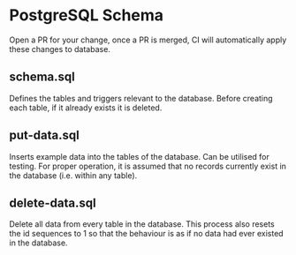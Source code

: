 # PostgreSQL Schema

Open a PR for your change, once a PR is merged, CI will automatically apply these changes to database.

## schema.sql

Defines the tables and triggers relevant to the database. Before creating each table, if it already exists it is deleted.

## put-data.sql

Inserts example data into the tables of the database. Can be utilised for testing. For proper operation, it is assumed that no records currently exist in the database (i.e. within any table).

## delete-data.sql

Delete all data from every table in the database. This process also resets the id sequences to 1 so that the behaviour is as if no data had ever existed in the database.
